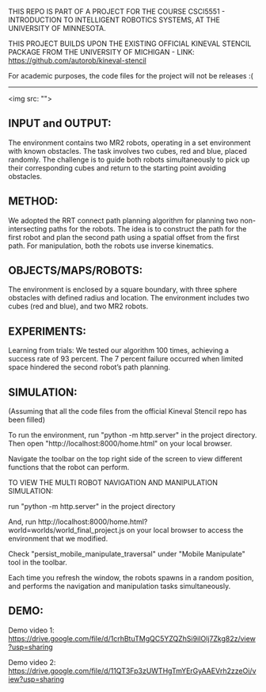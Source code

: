 THIS REPO IS PART OF A PROJECT FOR THE COURSE CSCI5551 - INTRODUCTION TO INTELLIGENT ROBOTICS SYSTEMS, AT THE UNIVERSITY OF MINNESOTA.

THIS PROJECT BUILDS UPON THE EXISTING OFFICIAL KINEVAL STENCIL PACKAGE FROM THE UNIVERSITY OF MICHIGAN - LINK: https://github.com/autorob/kineval-stencil

For academic purposes, the code files for the project will not be releases :(
________________________________________________________________________________________________________________________________________________________

<img src: "">


INPUT and OUTPUT:
-----------------
The environment contains two MR2 robots, operating in a set environment with known obstacles. The task involves two cubes, red and blue, placed randomly. The challenge is to guide both robots simultaneously to pick up their corresponding cubes and return to the starting point avoiding obstacles.

METHOD:
--------
We adopted the RRT connect path planning algorithm for planning two non-intersecting paths for the robots. The idea is to construct the path for the first robot and plan the second path using a spatial offset from the first path. For manipulation, both the robots use inverse kinematics.

OBJECTS/MAPS/ROBOTS:
--------------------
The environment is enclosed by a square boundary, with three sphere obstacles with defined radius and location. The environment includes two cubes (red and blue), and two MR2 robots.

EXPERIMENTS:
------------
Learning from trials: We tested our algorithm 100 times, achieving a success rate of 93 percent. The 7 percent failure occurred when limited space hindered the second robot’s path planning. 

SIMULATION:
-----------
(Assuming that all the code files from the official Kineval Stencil repo has been filled)

To run the environment, run "python -m http.server" in the project directory. Then open "http://localhost:8000/home.html" on your local browser.

Navigate the toolbar on the top right side of the screen to view different functions that the robot can perform.

TO VIEW THE MULTI ROBOT NAVIGATION AND MANIPULATION SIMULATION:

run "python -m http.server" in the project directory

And,
run http://localhost:8000/home.html?world=worlds/world_final_project.js on your local browser to access the environment that we modified.

Check "persist_mobile_manipulate_traversal" under "Mobile Manipulate" tool in the toolbar.

Each time you refresh the window, the robots spawns in a random position, and performs the navigation and manipulation tasks simultaneously.

DEMO:
-------

Demo video 1: https://drive.google.com/file/d/1crhBtuTMgQC5YZQZhSi9iIOlj7Zkg82z/view?usp=sharing

Demo video 2: https://drive.google.com/file/d/11QT3Fp3zUWTHgTmYErGyAAEVrh2zzeOi/view?usp=sharing






